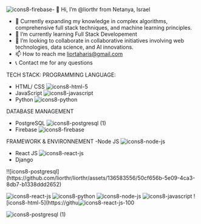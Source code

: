 ![icons8-firebase](https://github.com/liorthr/liorthr/assets/136583556/a8f0fcba-0d96-44c1-8933-a6e0c6cd1b4c)- 👋 Hi, I’m @liorthr from Netanya, Israel
- 👀 Currently expanding my knowledge in complex algorithms, comprehensive full stack techniques, and machine learning principles.
- 🌱 I’m currently learning Full Stack Developement
- 💞️ I’m looking to collaborate in collaborative initiatives involving web technologies, data science, and AI innovations.
- 📫 How to reach me liortaharis@gmail.com
- 📞 Contact me for any questions


TECH STACK:
PROGRAMMING LANGUAGE: 
- HTML/ CSS
 ![icons8-html-5](https://github.com/liorthr/liorthr/assets/136583556/3ddc1f85-2165-48f0-8c81-265b1ab24c22)
- JavaScript
![icons8-javascript](https://github.com/liorthr/liorthr/assets/136583556/9534c7ea-35c5-4a98-aacf-639a6777267e)
- Python
![icons8-python](https://github.com/liorthr/liorthr/assets/136583556/bef67158-2c84-46bb-b55d-b7dda1e2780a)
 
DATABASE MANAGEMENT
- PostgreSQL
![icons8-postgresql (1)](https://github.com/liorthr/liorthr/assets/136583556/60426f59-c6c2-42c6-b739-27df15fddb38)
- Firebase
![icons8-firebase](https://github.com/liorthr/liorthr/assets/136583556/a8f0fcba-0d96-44c1-8933-a6e0c6cd1b4c)
  
FRAMEWORK & ENVIRONNEMENT
-Node JS
![icons8-node-js](https://github.com/liorthr/liorthr/assets/136583556/0653c1b6-2c22-4ab6-b969-5af3f38cc1a8)
- React JS
![icons8-react-js](https://github.com/liorthr/liorthr/assets/136583556/996f95e2-e497-40a6-9b82-81d8a2f81aab)
- Django

<!---
liorthr/liorthr is a ✨ special ✨ repository because its `README.md` (this file) appears on your GitHub profile.
You can click the Preview link to take a look at your changes.
--->!![icons8-postgresql](https://github.com/liorthr/liorthr/assets/136583556/50cf656b-5e09-4ca3-8db7-b1338ddd2652)



![icons8-react-js](https://github.com/liorthr/liorthr/assets/136583556/996f95e2-e497-40a6-9b82-81d8a2f81aab)
![icons8-python](https://github.com/liorthr/liorthr/assets/136583556/bef67158-2c84-46bb-b55d-b7dda1e2780a)
![icons8-node-js](https://github.com/liorthr/liorthr/assets/136583556/0653c1b6-2c22-4ab6-b969-5af3f38cc1a8)
![icons8-javascript](https://github.com/liorthr/liorthr/assets/136583556/9534c7ea-35c5-4a98-aacf-639a6777267e)
![icons8-html-5](https://githu![icons8-react-js-100](https://github.com/liorthr/liorthr/assets/136583556/3ddc1f85-2165-48f0-8c81-265b1ab24c22)


![icons8-postgresql (1)](https://github.com/liorthr/liorthr/assets/136583556/60426f59-c6c2-42c6-b739-27df15fddb38)
